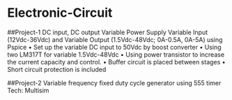# Electronic-Circuit
##Project-1
DC input, DC output Variable Power Supply
Variable Input (12Vdc-36Vdc) and Variable Output (1.5Vdc-48Vdc; 0A-0.5A, 0A-5A) using Pspice
•	Set up the variable DC input to 50Vdc by boost converter
•	Using two LM317T for variable 1.5Vdc-48Vdc
•	Using power transistor to increase the current capacity and control.
•	Buffer circuit is placed between stages
•	Short circuit protection is included

##Project-2
Variable frequency fixed duty cycle generator using 555 timer
Tech: Multisim
